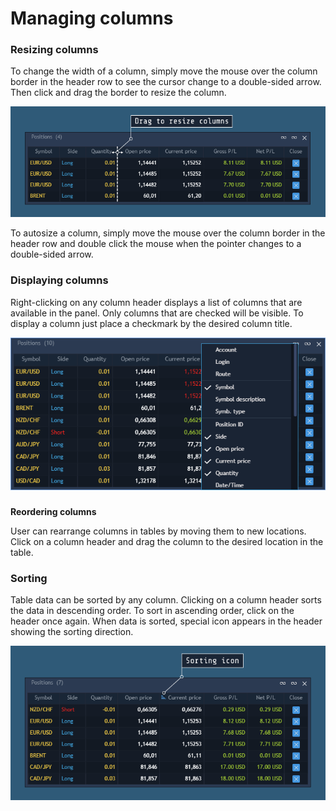 # Managing columns

### **Resizing columns**

To change the width of a column, simply move the mouse over the column border in the header row to see the cursor change to a double-sided arrow. Then click and drag the border to resize the column.

![](../../.gitbook/assets/1%20%2835%29.png)


To autosize a column, simply move the mouse over the column border in the header row and double click the mouse when the pointer changes to a double-sided arrow.

### **Displaying columns**

Right-clicking on any column header displays a list of columns that are available in the panel. Only columns that are checked will be visible. To display a column just place a checkmark by the desired column title.

![](../../.gitbook/assets/2%20%2819%29.png)

###
**Reordering columns**

User can rearrange columns in tables by moving them to new locations. Click on a column header and drag the column to the desired location in the table.

### Sorting

Table data can be sorted by any column. Clicking on a column header sorts the data in descending order. To sort in ascending order, click on the header once again. When data is sorted, special icon appears in the header showing the sorting direction.

![](../../.gitbook/assets/3%20%2820%29.png)
